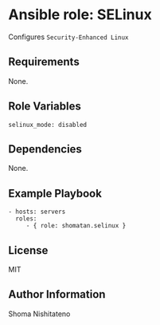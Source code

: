 Ansible role: SELinux
=========

Configures `Security-Enhanced Linux`

Requirements
------------

None.

Role Variables
--------------

    selinux_mode: disabled

Dependencies
------------

None.

Example Playbook
----------------

    - hosts: servers
      roles:
         - { role: shomatan.selinux }

License
-------

MIT

Author Information
------------------

Shoma Nishitateno